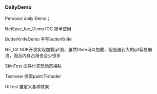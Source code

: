 ### DailyDemo

Personal daily Demo；

NetEase_Ioc_Demo  IOC 简单使用

ButterKnifeDemo  手写butterKnife

NE_Gif NDK开发实现加载gif图，虽然Glide可以加载，但是遇到大的gif容易崩溃，而且内存占用也会少很多

SkinTest 插件化实现动态换肤

Testview 探索paint下shader

UITest 自定义各种效果
